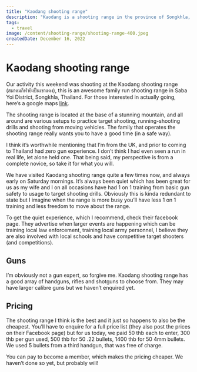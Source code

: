 ```yaml
---
title: "Kaodang shooting range"
description: "Kaodang is a shooting range in the province of Songkhla, Thailand. It is surrounded by stunning mountains, lush vegetation and best of all it's a small family run business."
tags:
  - travel
image: /content/shooting-range/shooting-range-400.jpeg
createdDate: December 16, 2022
---
```


# Kaodang shooting range

Our activity this weekend was shooting at the Kaodang shooting range (สมาคมกีฬายิงปืนเขาแดง), this is an awesome family run shooting range in Saba Yoi District, Songkhla, Thailand. For those interested in actually going, here’s a google maps [link](https://www.google.com/maps/place/%E0%B8%AA%E0%B8%A1%E0%B8%B2%E0%B8%84%E0%B8%A1%E0%B8%81%E0%B8%B5%E0%B8%AC%E0%B8%B2%E0%B8%A2%E0%B8%B4%E0%B8%87%E0%B8%9B%E0%B8%B7%E0%B8%99%E0%B9%80%E0%B8%82%E0%B8%B2%E0%B9%81%E0%B8%94%E0%B8%87/@6.5617378,100.8203312,14.15z/data=!4m12!1m6!3m5!1s0x31b3466571b21ca5:0xe8254ee5e9fc5230!2z4Liq4Lih4Liy4LiE4Lih4LiB4Li14Lis4Liy4Lii4Li04LiH4Lib4Li34LiZ4LmA4LiC4Liy4LmB4LiU4LiH!8m2!3d6.5585339!4d100.8346834!3m4!1s0x31b3466571b21ca5:0xe8254ee5e9fc5230!8m2!3d6.5585339!4d100.8346834?hl=en).

<v-img height="400" src="/content/shooting-range/shooting-range-400.jpeg"></v-img>

The shooting range is located at the base of a stunning mountain, and all around are various setups to practice target shooting, running-shooting drills and shooting from moving vehicles. The family that operates the shooting range really wants you to have a good time (in a safe way).

I think it’s worthwhile mentioning that I’m from the UK, and prior to coming to Thailand had zero gun experience. I don’t think I had even seen a run in real life, let alone held one. That being said, my perspective is from a complete novice, so take it for what you will.

We have visited Kaodang shooting range quite a few times now, and always early on Saturday mornings. It’s always been quiet which has been great for us as my wife and I on all occasions have had 1 on 1 training from basic gun safety to usage to target shooting drills. Obviously this is kinda redundant to state but I imagine when the range is more busy you’ll have less 1 on 1 training and less freedom to move about the range.

To get the quiet experience, which I recommend, check their facebook page. They advertise when larger events are happening which can be training local law enforcement, training local army personnel, I believe they are also involved with local schools and have competitive target shooters (and competitions).

## Guns

<v-img height="400" src="/content/shooting-range-guns/shooting-range-guns-400.jpeg"></v-img>

I’m obviously not a gun expert, so forgive me. Kaodang shooting range has a good array of handguns, rifles and shotguns to choose from. They may have larger calibre guns but we haven’t enquired yet.

## Pricing

The shooting range I think is the best and it just so happens to also be the cheapest. You’ll have to enquire for a full price list (they also post the prices on their Facebook page) but for us today, we paid 50 thb each to enter, 300 thb per gun used, 500 thb for 50 .22 bullets, 1400 thb for 50 4mm bullets. We used 5 bullets from a third handgun, that was free of charge.

You can pay to become a member, which makes the pricing cheaper. We haven’t done so yet, but probably will!
